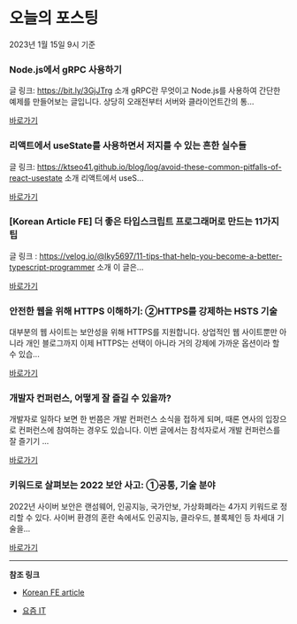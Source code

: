 # 오늘의 포스팅 
2023년 1월 15일 9시 기준 

###  Node.js에서 gRPC 사용하기 

 글 링크: https://bit.ly/3GjJTrg 소개 gRPC란 무엇이고 Node.js를 사용하여 간단한 예제를 만들어보는 글입니다. 상당히 오래전부터 서버와 클라이언트간의 통... 

 [바로가기](https://kofearticle.substack.com/p/korean-fe-article-nodejs-grpc) 

###  리액트에서 useState를 사용하면서 저지를 수 있는 흔한 실수들 

 글 링크: https://ktseo41.github.io/blog/log/avoid-these-common-pitfalls-of-react-usestate 소개 리액트에서 useS... 

 [바로가기](https://kofearticle.substack.com/p/korean-fe-article-usestate) 

### [Korean Article FE] 더 좋은 타입스크립트 프로그래머로 만드는 11가지 팁 

 글 링크 : https://velog.io/@lky5697/11-tips-that-help-you-become-a-better-typescript-programmer 소개 이 글은... 

 [바로가기](https://kofearticle.substack.com/p/korean-article-fe-11) 

### ﻿﻿안전한 웹을 위해 HTTPS 이해하기: ②HTTPS를 강제하는 HSTS 기술 

 대부분의 웹 사이트는 보안성을 위해 HTTPS를 지원합니다. 상업적인 웹 사이트뿐만 아니라 개인 블로그까지 이제 HTTPS는 선택이 아니라 거의 강제에 가까운 옵션이라 할 수 있습... 

 [바로가기](https://yozm.wishket.com/magazine/detail/1862/) 

### 개발자 컨퍼런스, 어떻게 잘 즐길 수 있을까? 

 개발자로 일하다 보면 한 번쯤은 개발 컨퍼런스 소식을 접하게 되며, 때론 연사의 입장으로 컨퍼런스에 참여하는 경우도 있습니다. 이번 글에서는 참석자로서 개발 컨퍼런스를 잘 즐기기 ... 

 [바로가기](https://yozm.wishket.com/magazine/detail/1858/) 

### 키워드로 살펴보는 2022 보안 사고: ①공통, 기술 분야 

 2022년 사이버 보안은 랜섬웨어, 인공지능, 국가안보, 가상화폐라는 4가지 키워드로 정리할 수 있다. 사이버 환경의 혼란 속에서도 인공지능, 클라우드, 블록체인 등 차세대 기술을... 

 [바로가기](https://yozm.wishket.com/magazine/detail/1855/) 

---

**참조 링크**

- [Korean FE article](https://kofearticle.substack.com) 

- [요즘 IT](https://yozm.wishket.com/magazine) 

